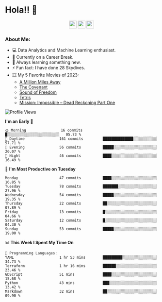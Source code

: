 # Hola!! 👋

<p align="center">
<a href="https://www.linkedin.com/in/salujaamandeep"><img src="https://img.shields.io/badge/linkedin-%230077B5.svg?&style=for-the-badge&logo=linkedin&logoColor=white" height=25></a>
<a href="https://www.twitter.com/salujaamandeep"><img src="https://img.shields.io/badge/twitter-%231DA1F2.svg?&style=for-the-badge&logo=twitter&logoColor=white" height=25></a>
<a href="https://medium.com/@saluja.amandeep"><img src="https://img.shields.io/badge/medium-%2312100E.svg?&style=for-the-badge&logo=medium&logoColor=white" height=25></a></p>

### About Me:

- 💻 Data Analytics and Machine Learning enthusiast.
- 🌱 Currently on a Career Break.
- 📖 Always learning something new.
- ⚡ Fun fact: I have done 28 Skydives.
- 🎞️ My 5 Favorite Movies of 2023:
  - [A Million Miles Away](https://www.imdb.com/title/tt21940010/)
  - [The Covenant](https://www.imdb.com/title/tt4873118/)
  - [Sound of Freedom](https://www.imdb.com/title/tt7599146/)
  - [Tetris](https://www.imdb.com/title/tt12758060/)
  - [Mission: Impossible – Dead Reckoning Part One](https://www.imdb.com/title/tt9603212/)

<!--START_SECTION:waka-->
![Profile Views](http://img.shields.io/badge/Profile%20Views-150-blue)

**I'm an Early 🐤** 

```text
🌞 Morning                16 commits          █░░░░░░░░░░░░░░░░░░░░░░░░   05.73 % 
🌆 Daytime                161 commits         ██████████████░░░░░░░░░░░   57.71 % 
🌃 Evening                56 commits          █████░░░░░░░░░░░░░░░░░░░░   20.07 % 
🌙 Night                  46 commits          ████░░░░░░░░░░░░░░░░░░░░░   16.49 % 
```
📅 **I'm Most Productive on Tuesday** 

```text
Monday                   47 commits          ████░░░░░░░░░░░░░░░░░░░░░   16.85 % 
Tuesday                  78 commits          ███████░░░░░░░░░░░░░░░░░░   27.96 % 
Wednesday                54 commits          █████░░░░░░░░░░░░░░░░░░░░   19.35 % 
Thursday                 22 commits          ██░░░░░░░░░░░░░░░░░░░░░░░   07.89 % 
Friday                   13 commits          █░░░░░░░░░░░░░░░░░░░░░░░░   04.66 % 
Saturday                 12 commits          █░░░░░░░░░░░░░░░░░░░░░░░░   04.30 % 
Sunday                   53 commits          █████░░░░░░░░░░░░░░░░░░░░   19.00 % 
```


📊 **This Week I Spent My Time On** 

```text
💬 Programming Languages: 
YAML                     1 hr 53 mins        █████████░░░░░░░░░░░░░░░░   34.73 % 
Terraform                1 hr 16 mins        ██████░░░░░░░░░░░░░░░░░░░   23.46 % 
GDScript                 51 mins             ████░░░░░░░░░░░░░░░░░░░░░   15.68 % 
Python                   43 mins             ███░░░░░░░░░░░░░░░░░░░░░░   13.42 % 
Markdown                 32 mins             ██░░░░░░░░░░░░░░░░░░░░░░░   09.90 % 
```


<!--END_SECTION:waka-->

